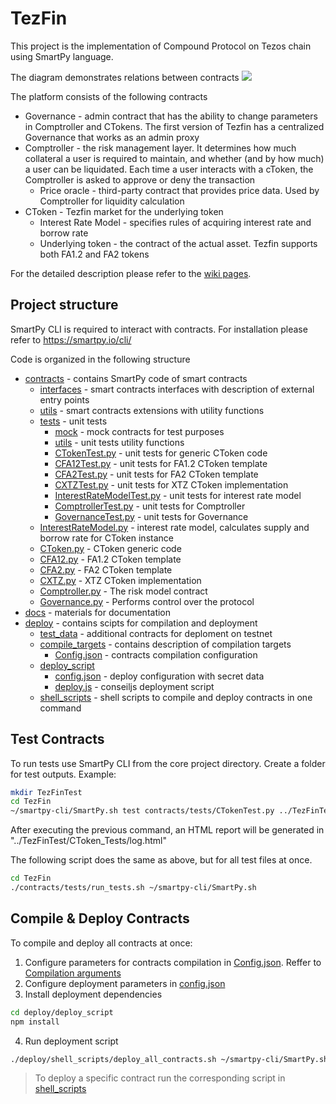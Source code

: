 # TezFin

This project is the implementation of Compound Protocol on Tezos chain using SmartPy language.

The diagram demonstrates relations between contracts
![](https://github.com/RSerhii/TezFin/blob/master/docs/ContractsRelations.png)

The platform consists of the following contracts
 - Governance - admin contract that has the ability to change parameters in Comptroller and CTokens. The first version of Tezfin has a centralized Governance that works as an admin proxy
 - Comptroller - the risk management layer. It determines how much collateral a user is required to maintain, and whether (and by how much) a user can be liquidated. Each time a user interacts with a cToken, the Comptroller is asked to approve or deny the transaction
   - Price oracle - third-party contract that provides price data. Used by Comptroller for liquidity calculation 
 - CToken - Tezfin market for the underlying token
   - Interest Rate Model - specifies rules of acquiring interest rate and borrow rate
   - Underlying token - the contract of the actual asset. Tezfin supports both FA1.2 and FA2 tokens

For the detailed description please refer to the [wiki pages](https://github.com/RSerhii/TezFin/wiki).

## Project structure

SmartPy CLI is required to interact with contracts. For installation please refer to https://smartpy.io/cli/

Code is organized in the following structure

 - [contracts](contracts) - contains SmartPy code of smart contracts
    - [interfaces](contracts/interfaces) - smart contracts interfaces with description of external entry points
    - [utils](contracts/utils) - smart contracts extensions with utility functions
    - [tests](contracts/tests) - unit tests
        - [mock](contracts/tests/mock) - mock contracts for test purposes
        - [utils](contracts/tests/utils) - unit tests utility functions
        - [CTokenTest.py](contracts/tests/CTokenTest.py) - unit tests for generic CToken code
        - [CFA12Test.py](contracts/tests/CFA12Test.py) - unit tests for FA1.2 CToken template
        - [CFA2Test.py](contracts/tests/CFA2Test.py) - unit tests for FA2 CToken template
        - [CXTZTest.py](contracts/tests/CXTZTest.py) - unit tests for XTZ CToken implementation
        - [InterestRateModelTest.py](contracts/tests/InterestRateModelTest.py) - unit tests for interest rate model
        - [ComptrollerTest.py](contracts/tests/ComptrollerTest.py) - unit tests for Comptroller
        - [GovernanceTest.py](contracts/tests/GovernanceTest.py) - unit tests for Governance
    - [InterestRateModel.py](contracts/InterestRateModel.py) - interest rate model, calculates supply and borrow rate for CToken instance
    - [CToken.py](contracts/CToken.py) - CToken generic code
    - [CFA12.py](contracts/CFA12.py) - FA1.2 CToken template
    - [CFA2.py](contracts/CFA2.py) - FA2 CToken template
    - [CXTZ.py](contracts/CXTZ.py) - XTZ CToken implementation
    - [Comptroller.py](contracts/Comptroller.py) - The risk model contract
    - [Governance.py](contracts/Governance.py) - Performs control over the protocol
 - [docs](docs) - materials for documentation
 - [deploy](deploy) - contains scipts for compilation and deployment
    - [test_data](deploy/test_data) - additional contracts for deploment on testnet
    - [compile_targets](deploy/compile_targets) - contains description of compilation targets
       - [Config.json](deploy/compile_targets/Config.json) - contracts compilation configuration
    - [deploy_script](deploy/deploy_script)
       - [config.json](deploy/deploy_script/config.json) - deploy configuration with secret data
       - [deploy.js](deploy/deploy_script/deploy.js) - conseiljs deployment script
    - [shell_scripts](deploy/shell_scripts) - shell scripts to compile and deploy contracts in one command

## Test Contracts

To run tests use SmartPy CLI from the core project directory. Create a folder for test outputs. Example:

```sh
mkdir TezFinTest
cd TezFin
~/smartpy-cli/SmartPy.sh test contracts/tests/CTokenTest.py ../TezFinTest/ --html
```

After executing the previous command, an HTML report will be generated in "../TezFinTest/CToken_Tests/log.html"

The following script does the same as above, but for all test files at once.
```sh
cd TezFin
./contracts/tests/run_tests.sh ~/smartpy-cli/SmartPy.sh
```

## Compile & Deploy Contracts

To compile and deploy all contracts at once:
1. Configure parameters for contracts compilation in [Config.json](deploy/compile_targets/Config.json). Reffer to [Compilation arguments](https://github.com/RSerhii/TezFin/wiki/Compilation-arguments)
2. Configure deployment parameters in [config.json](deploy/deploy_script/config.json)
3. Install deployment dependencies
```sh
cd deploy/deploy_script
npm install
```
4. Run deployment script
```sh
./deploy/shell_scripts/deploy_all_contracts.sh ~/smartpy-cli/SmartPy.sh
```

> To deploy a specific contract run the corresponding script in [shell_scripts](deploy/shell_scripts)
